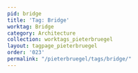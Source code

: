 ```yaml
---
pid: bridge
title: 'Tag: Bridge'
worktag: Bridge
category: Architecture
collection: worktags_pieterbruegel
layout: tagpage_pieterbruegel
order: '023'
permalink: "/pieterbruegel/tags/bridge/"
---
```

